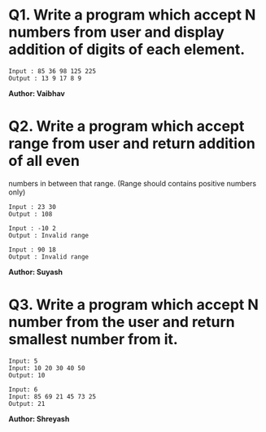 # Q1. Write a program which accept N numbers from user and display addition of digits of each element.
~~~
Input : 85 36 98 125 225
Output : 13 9 17 8 9
~~~
**Author: Vaibhav**

# Q2. Write a program which accept range from user and return addition of all even
numbers in between that range. (Range should contains positive numbers only)
~~~
Input : 23 30
Output : 108

Input : -10 2
Output : Invalid range

Input : 90 18
Output : Invalid range
~~~
**Author: Suyash**

# Q3. Write a program which accept N number from the user and return smallest number from it.
~~~
Input: 5
Input: 10 20 30 40 50
Output: 10

Input: 6
Input: 85 69 21 45 73 25
Output: 21
~~~
**Author: Shreyash**
